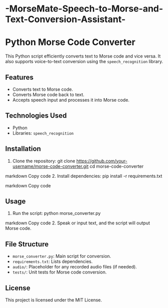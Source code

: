 # -MorseMate-Speech-to-Morse-and-Text-Conversion-Assistant-
# Python Morse Code Converter

This Python script efficiently converts text to Morse code and vice versa. It also supports voice-to-text conversion using the `speech_recognition` library.

## Features
- Converts text to Morse code.
- Converts Morse code back to text.
- Accepts speech input and processes it into Morse code.

## Technologies Used
- Python
- Libraries: `speech_recognition`

## Installation
1. Clone the repository:
git clone https://github.com/your-username/morse-code-converter.git cd morse-code-converter

markdown
Copy code
2. Install dependencies:
pip install -r requirements.txt

markdown
Copy code

## Usage
1. Run the script:
python morse_converter.py

markdown
Copy code
2. Speak or input text, and the script will output Morse code.

## File Structure
- `morse_converter.py`: Main script for conversion.
- `requirements.txt`: Lists dependencies.
- `audio/`: Placeholder for any recorded audio files (if needed).
- `tests/`: Unit tests for Morse code conversion.

## License
This project is licensed under the MIT License.

